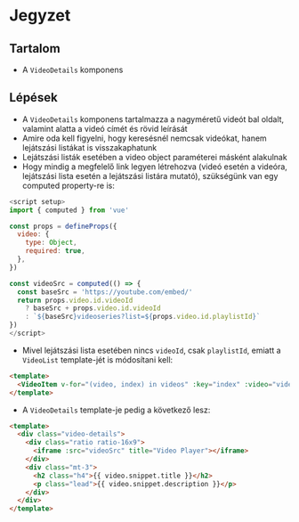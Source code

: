 # Jegyzet

## Tartalom

- A `VideoDetails` komponens

## Lépések

- A `VideoDetails` komponens tartalmazza a nagyméretű videót bal oldalt, valamint alatta a videó címét és rövid leírását
- Amire oda kell figyelni, hogy keresésnél nemcsak videókat, hanem lejátszási listákat is visszakaphatunk
- Lejátszási listák esetében a video object paraméterei másként alakulnak
- Hogy mindig a megfelelő link legyen létrehozva (videó esetén a videóra, lejátszási lista esetén a lejátszási listára mutató), szükségünk van egy computed property-re is:

```js
<script setup>
import { computed } from 'vue'

const props = defineProps({
  video: {
    type: Object,
    required: true,
  },
})

const videoSrc = computed(() => {
  const baseSrc = 'https://youtube.com/embed/'
  return props.video.id.videoId
    ? baseSrc + props.video.id.videoId
    : `${baseSrc}videoseries?list=${props.video.id.playlistId}`
})
</script>
```

- Mivel lejátszási lista esetében nincs `videoId`, csak `playlistId`, emiatt a `VideoList` template-jét is módosítani kell:

```html
<template>
  <VideoItem v-for="(video, index) in videos" :key="index" :video="video" />
</template>
```

- A `VideoDetails` template-je pedig a következő lesz:

```html
<template>
  <div class="video-details">
    <div class="ratio ratio-16x9">
      <iframe :src="videoSrc" title="Video Player"></iframe>
    </div>
    <div class="mt-3">
      <h2 class="h4">{{ video.snippet.title }}</h2>
      <p class="lead">{{ video.snippet.description }}</p>
    </div>
  </div>
</template>
```
